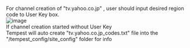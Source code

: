 For channel creation of "tv.yahoo.co.jp" , user should input desired region code to User Key box.<br>
![image](https://user-images.githubusercontent.com/97025515/235286665-c98967cb-5132-4ecc-b4e1-8346b22f2222.png)
<br>If channel creation started without User Key<br>
Tempest will auto create "tv.yahoo.co.jp_codes.txt" file into the "/tempest_config/site_config" folder for info
